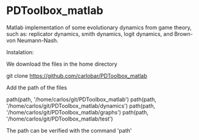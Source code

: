 PDToolbox_matlab
================

Matlab implementation of some evolutionary dynamics from game theory, such as: replicator dynamics, smith dynamics, logit dynamics, and Brown-von Neumann-Nash.




Instalation:


We download the files in the home directory 

git clone https://github.com/carlobar/PDToolbox_matlab



Add the path of the files

path(path, '/home/carlos/git/PDToolbox_matlab')
path(path, '/home/carlos/git/PDToolbox_matlab/dynamics')
path(path, '/home/carlos/git/PDToolbox_matlab/graphs')
path(path, '/home/carlos/git/PDToolbox_matlab/test')


The path can be verified with the command 'path'


